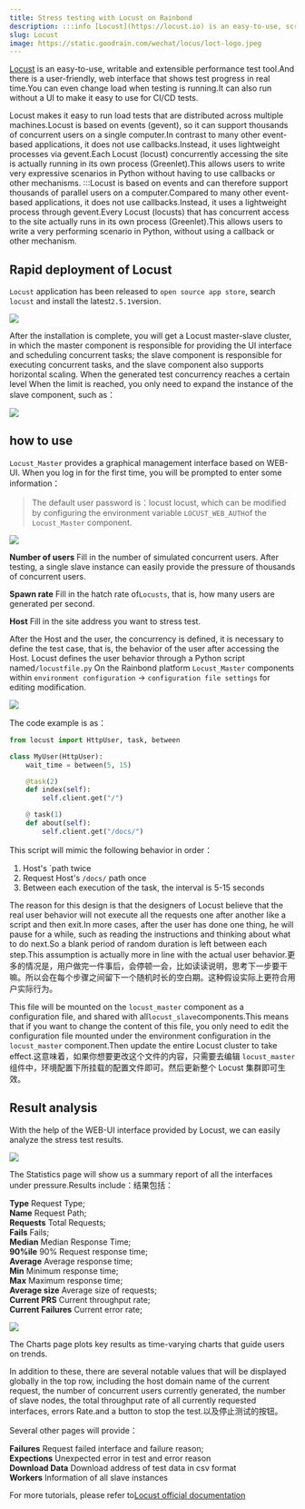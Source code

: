 ```yaml
---
title: Stress testing with Locust on Rainbond
description: :::info [Locust](https://locust.io) is an easy-to-use, scriptable and extensible performance testing tool.And there is a user-friendly web interface that displays test progress in real time.The load can even be changed while the test is running.It can also run without UI, making it easy to use for CI/CD testing.
slug: Locust
image: https://static.goodrain.com/wechat/locus/loct-logo.jpeg
---
```


[Locust](https://locust.io) is an easy-to-use, writable and extensible performance test tool.And there is a user-friendly, web interface that shows test progress in real time.You can even change load when testing is running.It can also run without a UI to make it easy to use for CI/CD tests.

Locust makes it easy to run load tests that are distributed across multiple machines.Locust is based on events (gevent), so it can support thousands of concurrent users on a single computer.In contrast to many other event-based applications, it does not use callbacks.Instead, it uses lightweight processes via gevent.Each Locust (locust) concurrently accessing the site is actually running in its own process (Greenlet).This allows users to write very expressive scenarios in Python without having to use callbacks or other mechanisms. :::Locust is based on events and can therefore support thousands of parallel users on a computer.Compared to many other event-based applications, it does not use callbacks.Instead, it uses a lightweight process through gevent.Every Locust (locusts) that has concurrent access to the site actually runs in its own process (Greenlet).This allows users to write a very performing scenario in Python, without using a callback or other mechanism.

<!--truncate-->

## Rapid deployment of Locust

`Locust` application has been released to `open source app store`, search `locust` and install the latest`2.5.1`version.

![](https://static.goodrain.com/wechat/locust/install-locust.png)

After the installation is complete, you will get a Locust master-slave cluster, in which the master component is responsible for providing the UI interface and scheduling concurrent tasks; the slave component is responsible for executing concurrent tasks, and the slave component also supports horizontal scaling. When the generated test concurrency reaches a certain level When the limit is reached, you only need to expand the instance of the slave component, such as：

![](https://static.goodrain.com/wechat/locust/tp.png)

## how to use

`Locust_Master` provides a graphical management interface based on WEB-UI. When you log in for the first time, you will be prompted to enter some information：

> The default user password is：locust locust, which can be modified by configuring the environment variable `LOCUST_WEB_AUTH`of the `Locust_Master` component.

![](https://static.goodrain.com/wechat/locust/locust-index.png)

**Number of users** Fill in the number of simulated concurrent users. After testing, a single slave instance can easily provide the pressure of thousands of concurrent users.

**Spawn rate** Fill in the hatch rate of`Locusts`, that is, how many users are generated per second.

**Host** Fill in the site address you want to stress test.

After the Host and the user, the concurrency is defined, it is necessary to define the test case, that is, the behavior of the user after accessing the Host. Locust defines the user behavior through a Python script named`/locustfile.py` On the Rainbond platform `Locust_Master` components within `environment configuration` -> `configuration file settings` for editing modification.

![](https://static.goodrain.com/wechat/locust/locustfile.png)

The code example is as：

```python
from locust import HttpUser, task, between

class MyUser(HttpUser):
    wait_time = between(5, 15)

    @task(2)
    def index(self):
        self.client.get("/")

    @ task(1)
    def about(self):
        self.client.get("/docs/")
```

This script will mimic the following behavior in order：

1. Host's \`path twice
2. Request Host's `/docs/` path once
3. Between each execution of the task, the interval is 5-15 seconds

The reason for this design is that the designers of Locust believe that the real user behavior will not execute all the requests one after another like a script and then exit.In more cases, after the user has done one thing, he will pause for a while, such as reading the instructions and thinking about what to do next.So a blank period of random duration is left between each step.This assumption is actually more in line with the actual user behavior.更多的情况是，用户做完一件事后，会停顿一会，比如读读说明，思考下一步要干嘛。所以会在每个步骤之间留下一个随机时长的空白期。这种假设实际上更符合用户实际行为。

This file will be mounted on the `locust_master` component as a configuration file, and shared with all`locust_slave`components.This means that if you want to change the content of this file, you only need to edit the configuration file mounted under the environment configuration in the `locust_master` component.Then update the entire Locust cluster to take effect.这意味着，如果你想要更改这个文件的内容，只需要去编辑 `locust_master` 组件中，环境配置下所挂载的配置文件即可。然后更新整个 Locust 集群即可生效。

## Result analysis

With the help of the WEB-UI interface provided by Locust, we can easily analyze the stress test results.

![](https://static.goodrain.com/wechat/locust/locust-result.png)

The Statistics page will show us a summary report of all the interfaces under pressure.Results include：结果包括：

**Type** Request Type;\
**Name** Request Path;\
**Requests** Total Requests;\
**Fails** Fails;\
**Median** Median Response Time;\
**90%ile** 90% Request response time;\
**Average** Average response time;\
**Min** Minimum response time;\
**Max** Maximum response time;\
**Average size** Average size of requests;\
**Current PRS** Current throughput rate;\
**Current Failures** Current error rate;

![](https://static.goodrain.com/wechat/locust/locust-charts.png)

The Charts page plots key results as time-varying charts that guide users on trends.

In addition to these, there are several notable values that will be displayed globally in the top row, including the host domain name of the current request, the number of concurrent users currently generated, the number of slave nodes, the total throughput rate of all currently requested interfaces, errors Rate.and a button to stop the test.以及停止测试的按钮。

Several other pages will provide：

**Failures** Request failed interface and failure reason;\
**Expections** Unexpected error in test and error reason\
**Download Data** Download address of test data in csv format\
**Workers** Information of all slave instances

For more tutorials, please refer to[Locust official documentation](http://docs.locust.io/en/stable/what-is-locust.html)
